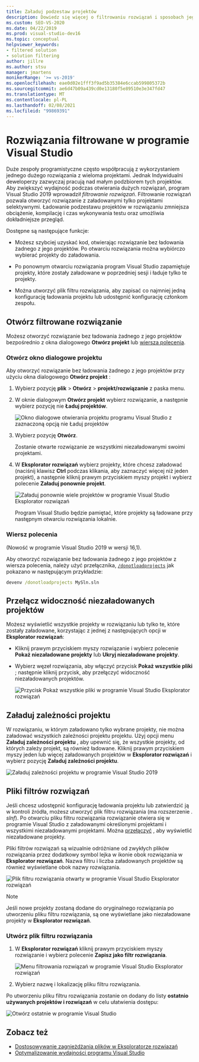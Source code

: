 ```yaml
---
title: Załaduj podzestaw projektów
description: Dowiedz się więcej o filtrowaniu rozwiązań i sposobach jego szybkiego ładowania podzbioru projektów w rozwiązaniu.
ms.custom: SEO-VS-2020
ms.date: 04/22/2019
ms.prod: visual-studio-dev16
ms.topic: conceptual
helpviewer_keywords:
- filtered solution
- solution filtering
author: jillre
ms.author: stsu
manager: jmartens
monikerRange: '>= vs-2019'
ms.openlocfilehash: eae0d02e1fff3f9ad5b35384e6ccab599805372b
ms.sourcegitcommit: ae6d47b09a439cd0e13180f5e89510e3e347fd47
ms.translationtype: MT
ms.contentlocale: pl-PL
ms.lasthandoff: 02/08/2021
ms.locfileid: "99869391"
---
```

# <a name="filtered-solutions-in-visual-studio"></a>Rozwiązania filtrowane w programie Visual Studio

Duże zespoły programistyczne często współpracują z wykorzystaniem jednego dużego rozwiązania z wieloma projektami. Jednak Indywidualni deweloperzy zazwyczaj pracują nad małym podzbiorem tych projektów. Aby zwiększyć wydajność podczas otwierania dużych rozwiązań, program Visual Studio 2019 wprowadził *filtrowanie rozwiązań*. Filtrowanie rozwiązań pozwala otworzyć rozwiązanie z załadowanymi tylko projektami selektywnymi. Ładowanie podzestawu projektów w rozwiązaniu zmniejsza obciążenie, kompilację i czas wykonywania testu oraz umożliwia dokładniejsze przegląd.

Dostępne są następujące funkcje:

- Możesz szybciej uzyskać kod, otwierając rozwiązanie bez ładowania żadnego z jego projektów. Po otwarciu rozwiązania można wybiórczo wybierać projekty do załadowania.

- Po ponownym otwarciu rozwiązania program Visual Studio zapamiętuje projekty, które zostały załadowane w poprzedniej sesji i ładuje tylko te projekty.

- Można utworzyć plik filtru rozwiązania, aby zapisać co najmniej jedną konfigurację ładowania projektu lub udostępnić konfigurację członkom zespołu.

## <a name="open-a-filtered-solution"></a>Otwórz filtrowane rozwiązanie

Możesz otworzyć rozwiązanie bez ładowania żadnego z jego projektów bezpośrednio z okna dialogowego **Otwórz projekt** lub [wiersza polecenia](#command-line).

### <a name="open-project-dialog"></a>Otwórz okno dialogowe projektu

Aby otworzyć rozwiązanie bez ładowania żadnego z jego projektów przy użyciu okna dialogowego **Otwórz projekt** :

1. Wybierz pozycję **plik**  >  **Otwórz**  >  **projekt/rozwiązanie** z paska menu.

2. W oknie dialogowym **Otwórz projekt** wybierz rozwiązanie, a następnie wybierz pozycję nie **Ładuj projektów**.

   ![Okno dialogowe otwierania projektu programu Visual Studio z zaznaczoną opcją nie Ładuj projektów](media/filtered-solutions/do-not-load-projects.png)

3. Wybierz pozycję **Otwórz**.

   Zostanie otwarte rozwiązanie ze wszystkimi niezaładowanymi swoimi projektami.

4. W **Eksplorator rozwiązań** wybierz projekty, które chcesz załadować (naciśnij klawisz **Ctrl** podczas klikania, aby zaznaczyć więcej niż jeden projekt), a następnie kliknij prawym przyciskiem myszy projekt i wybierz polecenie **Załaduj ponownie projekt**.

   ![Załaduj ponownie wiele projektów w programie Visual Studio Eksplorator rozwiązań](media/filtered-solutions/reload-project.png)

   Program Visual Studio będzie pamiętać, które projekty są ładowane przy następnym otwarciu rozwiązania lokalnie.

### <a name="command-line"></a>Wiersz polecenia

(Nowość w programie Visual Studio 2019 w wersji 16,1).

Aby otworzyć rozwiązanie bez ładowania żadnego z jego projektów z wiersza polecenia, należy użyć przełącznika, [`/donotloadprojects`](../ide/reference/donotloadprojects-devenv-exe.md) jak pokazano w następującym przykładzie:

```cmd
devenv /donotloadprojects MySln.sln
```

## <a name="toggle-unloaded-project-visibility"></a>Przełącz widoczność niezaładowanych projektów

Możesz wyświetlić wszystkie projekty w rozwiązaniu lub tylko te, które zostały załadowane, korzystając z jednej z następujących opcji w **Eksplorator rozwiązań**:

- Kliknij prawym przyciskiem myszy rozwiązanie i wybierz polecenie **Pokaż niezaładowane projekty** lub **Ukryj niezaładowane projekty**.

- Wybierz węzeł rozwiązania, aby włączyć przycisk **Pokaż wszystkie pliki** ; następnie kliknij przycisk, aby przełączyć widoczność niezaładowanych projektów.

   ![Przycisk Pokaż wszystkie pliki w programie Visual Studio Eksplorator rozwiązań](media/filtered-solutions/show-all-files.PNG)

## <a name="load-project-dependencies"></a>Załaduj zależności projektu

W rozwiązaniu, w którym załadowano tylko wybrane projekty, nie można załadować wszystkich zależności projektu projektu. Użyj opcji menu **Załaduj zależności projektu** , aby upewnić się, że wszystkie projekty, od których zależy projekt, są również ładowane. Kliknij prawym przyciskiem myszy jeden lub więcej załadowanych projektów w **Eksplorator rozwiązań** i wybierz pozycję **Załaduj zależności projektu**.

![Załaduj zależności projektu w programie Visual Studio 2019](media/filtered-solutions/load-project-dependencies.png)

## <a name="solution-filter-files"></a>Pliki filtrów rozwiązań

Jeśli chcesz udostępnić konfigurację ładowania projektu lub zatwierdzić ją w kontroli źródła, możesz utworzyć plik filtru rozwiązania (ma rozszerzenie *. slnf*). Po otwarciu pliku filtru rozwiązania rozwiązanie otwiera się w programie Visual Studio z załadowanymi określonymi projektami i wszystkimi niezaładowanymi projektami. Można [przełączyć](#toggle-unloaded-project-visibility) , aby wyświetlić niezaładowane projekty.

Pliki filtrów rozwiązań są wizualnie odróżniane od zwykłych plików rozwiązania przez dodatkowy symbol lejka w ikonie obok rozwiązania w **Eksplorator rozwiązań**. Nazwa filtru i liczba załadowanych projektów są również wyświetlane obok nazwy rozwiązania.

![Plik filtru rozwiązania otwarty w programie Visual Studio Eksplorator rozwiązań](media/filtered-solutions/solution-filter.PNG)

> [!NOTE]
> Jeśli nowe projekty zostaną dodane do oryginalnego rozwiązania po utworzeniu pliku filtru rozwiązania, są one wyświetlane jako niezaładowane projekty w **Eksplorator rozwiązań**.

### <a name="create-a-solution-filter-file"></a>Utwórz plik filtru rozwiązania

1. W **Eksplorator rozwiązań** kliknij prawym przyciskiem myszy rozwiązanie i wybierz polecenie **Zapisz jako filtr rozwiązania**.

   ![Menu filtrowania rozwiązań w programie Visual Studio Eksplorator rozwiązań](media/filtered-solutions/save-as-solution-filter.png)

2. Wybierz nazwę i lokalizację pliku filtru rozwiązania.

Po utworzeniu pliku filtru rozwiązania zostanie on dodany do listy **ostatnio używanych projektów i rozwiązań** w celu ułatwienia dostępu:

![Otwórz ostatnie w programie Visual Studio](media/filtered-solutions/open-recent.png)

## <a name="see-also"></a>Zobacz też

- [Dostosowywanie zagnieżdżania plików w Eksploratorze rozwiązań](file-nesting-solution-explorer.md)
- [Optymalizowanie wydajności programu Visual Studio](optimize-visual-studio-performance.md)
